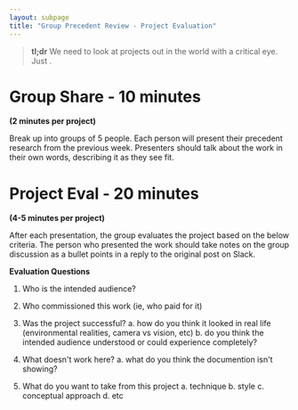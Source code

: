 ```yaml
---
layout: subpage
title: "Group Precedent Review - Project Evaluation"
---
```


> **tl;dr** We need to look at projects out in the world with a critical eye. Just .


# Group Share - 10 minutes 
**(2 minutes per project)**

Break up into groups of 5 people. Each person will present their precedent research from the previous week. Presenters should talk about the work in their own words, describing it as they see fit.

# Project Eval - 20 minutes 
**(4-5 minutes per project)**

After each presentation, the group evaluates the project based on the below criteria. The person who presented the work should take notes on the group discussion as a bullet points in a reply to the original post on Slack.

**Evaluation Questions**

1. Who is the intended audience?

2. Who commissioned this work (ie, who paid for it)

3. Was the project successful?
	a. how do you think it looked in real life (environmental realities, camera vs vision, etc)
	b. do you think the intended audience understood or could experience completely?

4. What doesn't work here?
	a. what do you think the documention isn't showing?

5. What do you want to take from this project
	a. technique
	b. style
	c. conceptual approach
	d. etc

